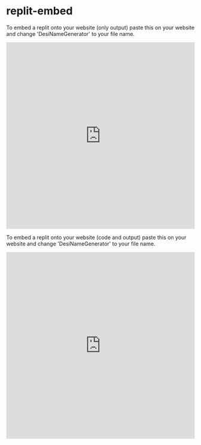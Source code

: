 # replit-embed

To embed a replit onto your website (only output) paste this on your website and change 'DesiNameGenerator' to your file name.

<iframe frameborder="0" width="100%" height="500px" src="https://replit.com/@anoushka-bhattacharya/DesiNameGenerator?lite=1&outputonly=1"></iframe>



To embed a replit onto your website (code and output) paste this on your website and change 'DesiNameGenerator' to your file name.

<iframe frameborder="0" width="100%" height="500px" src="https://replit.com/@anoushka-bhattacharya/DesiNameGenerator?lite=true"></iframe>

